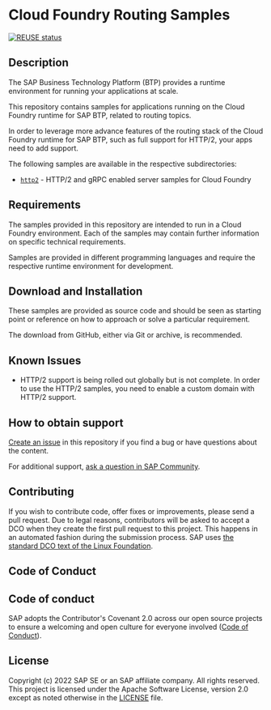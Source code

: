 # Cloud Foundry Routing Samples

[![REUSE status](https://api.reuse.software/badge/github.com/SAP-samples/cf-routing-samples)](https://api.reuse.software/info/github.com/SAP-samples/cf-routing-samples)

## Description

The SAP Business Technology Platform (BTP) provides a runtime environment for running your applications at scale.

This repository contains samples for applications running on the Cloud Foundry runtime for SAP BTP, related to routing topics.

In order to leverage more advance features of the routing stack of the Cloud Foundry runtime for SAP BTP, such as full support for HTTP/2, your apps need to add support.

The following samples are available in the respective subdirectories:

* [`http2`](http2/README.md) - HTTP/2 and gRPC enabled server samples for Cloud Foundry

## Requirements

The samples provided in this repository are intended to run in a Cloud Foundry environment. Each of the samples may contain further information on specific technical requirements.

Samples are provided in different programming languages and require the respective runtime environment for development.
## Download and Installation

These samples are provided as source code and should be seen as starting point or reference on how to approach or solve a particular requirement.

The download from GitHub, either via Git or archive, is recommended.

## Known Issues

- HTTP/2 support is being rolled out globally but is not complete. In order to use the HTTP/2 samples, you need to enable a custom domain with HTTP/2 support.
  <!-- todo link to the blog post about that! -->

## How to obtain support
[Create an issue](https://github.com/SAP-samples/cf-routing-samples/issues) in this repository if you find a bug or have questions about the content.

For additional support, [ask a question in SAP Community](https://answers.sap.com/questions/ask.html).

## Contributing
If you wish to contribute code, offer fixes or improvements, please send a pull request. Due to legal reasons, contributors will be asked to accept a DCO when they create the first pull request to this project. This happens in an automated fashion during the submission process. SAP uses [the standard DCO text of the Linux Foundation](https://developercertificate.org/).

## Code of Conduct
## Code of conduct

SAP adopts the Contributor's Covenant 2.0 across our open source projects to ensure a welcoming and open culture for everyone involved ([Code of Conduct](CODE_OF_CONDUCT.md)).
## License
Copyright (c) 2022 SAP SE or an SAP affiliate company. All rights reserved. This project is licensed under the Apache Software License, version 2.0 except as noted otherwise in the [LICENSE](LICENSES/Apache-2.0.txt) file.
